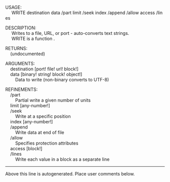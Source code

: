 USAGE:  
&nbsp;&nbsp;&nbsp;&nbsp;&nbsp;WRITE&nbsp;destination&nbsp;data&nbsp;/part&nbsp;limit&nbsp;/seek&nbsp;index&nbsp;/append&nbsp;/allow&nbsp;access&nbsp;/lines  
  
DESCRIPTION:  
&nbsp;&nbsp;&nbsp;&nbsp;&nbsp;Writes&nbsp;to&nbsp;a&nbsp;file,&nbsp;URL,&nbsp;or&nbsp;port&nbsp;-&nbsp;auto-converts&nbsp;text&nbsp;strings.  
&nbsp;&nbsp;&nbsp;&nbsp;&nbsp;WRITE&nbsp;is&nbsp;a&nbsp;function&nbsp;.  
  
RETURNS:  
&nbsp;&nbsp;&nbsp;&nbsp;(undocumented)  
  
ARGUMENTS:  
&nbsp;&nbsp;&nbsp;&nbsp;destination&nbsp;[port!&nbsp;file!&nbsp;url!&nbsp;block!]  
&nbsp;&nbsp;&nbsp;&nbsp;data&nbsp;[binary!&nbsp;string!&nbsp;block!&nbsp;object!]  
&nbsp;&nbsp;&nbsp;&nbsp;&nbsp;&nbsp;&nbsp;&nbsp;Data&nbsp;to&nbsp;write&nbsp;(non-binary&nbsp;converts&nbsp;to&nbsp;UTF-8)  
  
REFINEMENTS:  
&nbsp;&nbsp;&nbsp;&nbsp;/part  
&nbsp;&nbsp;&nbsp;&nbsp;&nbsp;&nbsp;&nbsp;&nbsp;Partial&nbsp;write&nbsp;a&nbsp;given&nbsp;number&nbsp;of&nbsp;units  
&nbsp;&nbsp;&nbsp;&nbsp;limit&nbsp;[any-number!]  
&nbsp;&nbsp;&nbsp;&nbsp;/seek  
&nbsp;&nbsp;&nbsp;&nbsp;&nbsp;&nbsp;&nbsp;&nbsp;Write&nbsp;at&nbsp;a&nbsp;specific&nbsp;position  
&nbsp;&nbsp;&nbsp;&nbsp;index&nbsp;[any-number!]  
&nbsp;&nbsp;&nbsp;&nbsp;/append  
&nbsp;&nbsp;&nbsp;&nbsp;&nbsp;&nbsp;&nbsp;&nbsp;Write&nbsp;data&nbsp;at&nbsp;end&nbsp;of&nbsp;file  
&nbsp;&nbsp;&nbsp;&nbsp;/allow  
&nbsp;&nbsp;&nbsp;&nbsp;&nbsp;&nbsp;&nbsp;&nbsp;Specifies&nbsp;protection&nbsp;attributes  
&nbsp;&nbsp;&nbsp;&nbsp;access&nbsp;[block!]  
&nbsp;&nbsp;&nbsp;&nbsp;/lines  
&nbsp;&nbsp;&nbsp;&nbsp;&nbsp;&nbsp;&nbsp;&nbsp;Write&nbsp;each&nbsp;value&nbsp;in&nbsp;a&nbsp;block&nbsp;as&nbsp;a&nbsp;separate&nbsp;line  
___
Above this line is autogenerated. Place user comments below.